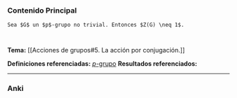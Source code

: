 ### Contenido Principal

```ad-cor
Sea $G$ un $p$-grupo no trivial. Entonces $Z(G) \neq 1$.
```

```ad-proof


```

**Tema:** [[Acciones de grupos#5. La acción por conjugación.]]

**Definiciones referenciadas:** [$p$-grupo](p-grupo)
**Resultados referenciados:**

---
### Anki
